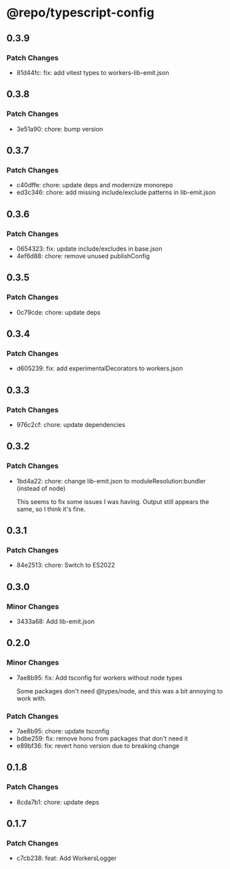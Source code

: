 # @repo/typescript-config

## 0.3.9

### Patch Changes

- 81d44fc: fix: add vitest types to workers-lib-emit.json

## 0.3.8

### Patch Changes

- 3e51a90: chore: bump version

## 0.3.7

### Patch Changes

- c40dffe: chore: update deps and modernize monorepo
- ed3c346: chore: add missing include/exclude patterns in lib-emit.json

## 0.3.6

### Patch Changes

- 0654323: fix: update include/excludes in base.json
- 4ef6d88: chore: remove unused publishConfig

## 0.3.5

### Patch Changes

- 0c79cde: chore: update deps

## 0.3.4

### Patch Changes

- d605239: fix: add experimentalDecorators to workers.json

## 0.3.3

### Patch Changes

- 976c2cf: chore: update dependencies

## 0.3.2

### Patch Changes

- 1bd4a22: chore: change lib-emit.json to moduleResolution:bundler (instead of node)

  This seems to fix some issues I was having. Output still appears the same, so I think it's fine.

## 0.3.1

### Patch Changes

- 84e2513: chore: Switch to ES2022

## 0.3.0

### Minor Changes

- 3433a68: Add lib-emit.json

## 0.2.0

### Minor Changes

- 7ae8b95: fix: Add tsconfig for workers without node types

  Some packages don't need @types/node, and this was a bit annoying to work with.

### Patch Changes

- 7ae8b95: chore: update tsconfig
- bdbe259: fix: remove hono from packages that don't need it
- e89bf36: fix: revert hono version due to breaking change

## 0.1.8

### Patch Changes

- 8cda7b1: chore: update deps

## 0.1.7

### Patch Changes

- c7cb238: feat: Add WorkersLogger
